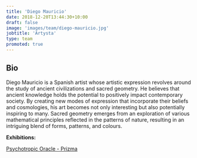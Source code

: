 ```yaml
---
title: 'Diego Mauricio'
date: 2018-12-20T13:44:30+10:00
draft: false
image: 'images/team/diego-mauricio.jpg'
jobtitle: 'Artysta'
type: team
promoted: true
---
```


## Bio

Diego Mauricio is a Spanish artist whose artistic expression revolves around the study of ancient civilizations and sacred geometry. He believes that ancient knowledge holds the potential to positively impact contemporary society. By creating new modes of expression that incorporate their beliefs and cosmologies, his art becomes not only interesting but also potentially inspiring to many. Sacred geometry emerges from an exploration of various mathematical principles reflected in the patterns of nature, resulting in an intriguing blend of forms, patterns, and colours.

**Exhibitions:**

[Psychotropic Oracle  - Prizma](/wystawy/psychotropic-oracle)